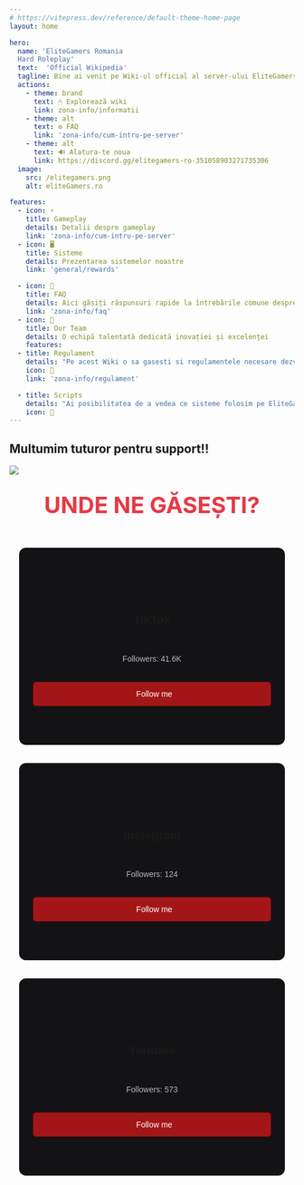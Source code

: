 ```yaml
---
# https://vitepress.dev/reference/default-theme-home-page
layout: home

hero:
  name: 'EliteGamers Romania
  Hard Roleplay'
  text:  'Official Wikipedia'
  tagline: Bine ai venit pe Wiki-ul official al server-ului EliteGamers RolePlay!
  actions:
    - theme: brand
      text: 🖱 Explorează wiki
      link: zona-info/informatii
    - theme: alt
      text: ⚙️ FAQ
      link: 'zona-info/cum-intru-pe-server'
    - theme: alt
      text: 🔊 Alatura-te noua
      link: https://discord.gg/elitegamers-ro-351058903271735306
  image:
    src: /elitegamers.png
    alt: eliteGamers.ro

features:
  - icon: ⚡
    title: Gameplay
    details: Detalii despre gameplay
    link: 'zona-info/cum-intru-pe-server'
  - icon: 🖥️
    title: Sisteme
    details: Prezentarea sistemelor noastre
    link: 'general/rewards'

  - icon: 📖
    title: FAQ
    details: Aici găsiți răspunsuri rapide la întrebările comune despre serverul nostru FiveM, pentru a vă ajuta să vă bucurați de experiența de joc
    link: 'zona-info/faq'
  - icon: 🤝
    title: Our Team
    details: O echipă talentată dedicată inovației și excelenței
    features:
  - title: Regulament
    details: "Pe acest Wiki o sa gasesti si regulamentele necesare dezvoltarii tale."
    icon: 🎉
    link: 'zona-info/regulament'

  - title: Scripts
    details: "Ai posibilitatea de a vedea ce sisteme folosim pe EliteGamers RP Romania!"
    icon: 🔌
---
```



<!-- <style>
:root {
  --vp-home-hero-name-color: transparent;
  --vp-home-hero-name-background: -webkit-linear-gradient(120deg, #ab2e22 30%, #e82310);

  --vp-home-hero-image-background-image: linear-gradient(-45deg, #ab2e22 50%, #e82310 50%);
  --vp-home-hero-image-filter: blur(44px);
}

@media (min-width: 640px) {
  :root {
    --vp-home-hero-image-filter: blur(56px);
  }
}

@media (min-width: 960px) {
  :root {
    --vp-home-hero-image-filter: blur(68px);
  }
}
</style> -->

<style>
.VPFeatures .VPFeature {
  outline: 2px solid rgba(255, 0, 0, 0.6); /* Contur roșu semi-transparent */
  outline-offset: 1px;
  box-shadow: 0 0 1px rgba(255, 0, 0, 0.4); /* Efect glow inițial */
  border: none;
  transition: box-shadow 0.5s ease-in-out, outline 0.5s ease-in-out, opacity 0.5s ease-in-out, transform 0.5s ease-in-out;
  opacity: 0.8; /* Face elementul puțin transparent inițial */
}

.VPFeatures .VPFeature:hover {
  box-shadow: 0 0 10px rgba(255, 0, 0, 0.9); /* Crește efectul glow */
  outline: 1px solid rgba(255, 0, 0, 1); /* Contur mai intens */
  opacity: 1; /* Devine complet vizibil */
  transform: rotate(2deg); /* Se rotește ușor */
  background: linear-gradient(135deg, rgba(126, 9, 9, 0.45), rgb(240, 11, 11)); /* Efect de fundal pe hover */
}
</style>

<!-- 
<style>
/* Background global pentru întreaga pagină */
.VPHome {
  background: url('../public/backgroundwiki.png') no-repeat center center fixed;
  background-size: cover;
}

.VPHome {
  background: linear-gradient(45deg, rgba(0, 0, 0, 0.9), rgba(240, 5, 5, 0.38)); /* Gradient cu opacitate */
}

/* Asigură-te că restul conținutului e vizibil */
.VPHome * {
  color: white; /* Text alb pentru contrast */
}
</style> -->



<!-- --- CONTRIBUITORI --- -->
<div>

  <h2 text="center lg" my-5 font-bold>
    Multumim tuturor pentru support!!
  </h2>

  <a href="https://github.com/elitegamers-wiki/wiki-prod/graphs/contributors" flex justify-center>
    <img src="https://contrib.rocks/image?repo=elitegamers-wiki/wiki-prod" />

  </a>
</div>

<script setup>
import { onMounted } from 'vue'

onMounted(() => {
  const cards = Array.from(document.querySelectorAll(".card-section .card"))
  const cardsContainer = document.querySelector(".card-section")
  if (!cardsContainer) return

  cardsContainer.addEventListener("mousemove", (e) => {
    for (const card of cards) {
      const rect = card.getBoundingClientRect()
      const x = e.clientX - rect.left
      const y = e.clientY - rect.top
      card.style.setProperty("--mouse-x", `${x}px`)
      card.style.setProperty("--mouse-y", `${y}px`)
    }
  })
})
</script>

<style scoped>
@import url("https://fonts.googleapis.com/css2?family=Poppins:wght@300;400;500;600&display=swap");
@import url("https://cdnjs.cloudflare.com/ajax/libs/font-awesome/6.4.2/css/all.min.css");

.card-section {
  display: flex;
  flex-wrap: wrap;
  gap: 30px;
  justify-content: center;
  padding: 2rem 1rem;
  background: transparent;
  font-family: 'Poppins', sans-serif;
}

.card-section .card {
  min-width: 200px;
  height: 350px;
  flex: 1 1 250px;
  background-color: rgba(255, 255, 255, 0.12);
  border-radius: 12px;
  position: relative;
  overflow: hidden;
}

.card-section .card-content {
  position: absolute;
  inset: 1px;
  background-color: #131315;
  border-radius: inherit;
  display: flex;
  justify-content: center;
  align-items: center;
  flex-direction: column;
  gap: 18px;
  text-align: center;
  padding: 1rem;
}

.card-section .card-content > i {
  font-size: 3rem;
  color: rgba(255, 255, 255, 0.5);
}

.card-section .card-content > p,
.card-section .card-content > a {
  color: rgba(255, 255, 255, 0.7);
}

.card-section .card-content > a {
  width: 90%;
  padding: 0.8rem;
  background-color: rgba(201, 24, 24, 0.8); /* Fundal roșu */
  border: 1px solid rgba(65, 4, 4, 0.8); /* Border roșu */
  border-radius: 6px;
  display: flex;
  justify-content: center;
  align-items: center;
  gap: 8px;
  z-index: 10;
  text-decoration: none;
  color: white; /* Text alb */
  transition: all 0.2s ease;
}

.card-section .card:nth-child(1) {
  --color: 348 80% 60%; /* roșu */
}

.card-section .card:nth-child(2) {
  --color: 60 100% 50%; /* galben */
}

.card-section .card:nth-child(3) {
  --color: 0 100% 50%; /* roșu intens */
}

.card-section .card::before {
  content: "";
  position: absolute;
  width: 100%;
  height: 100%;
  top: 0;
  left: 0;
  background: radial-gradient(
    500px circle at var(--mouse-x) var(--mouse-y),
    hsl(var(--color) / 0.35),
    transparent 40%
  );
  border-radius: inherit;
  opacity: 0;
  z-index: 2;
}

.card-section:hover > .card::before {
  opacity: 1;
}

.card-section:hover > .card {
  background: radial-gradient(
    400px circle at var(--mouse-x) var(--mouse-y),
    hsl(var(--color) / 1),
    rgba(255, 255, 255, 0.12) 40%
  );
}
</style>


## <center><span style="color: #e63946; font-size: 2.5rem;">UNDE NE GĂSEȘTI?</span></center>

<div class="card-section">
  <div class="card">
    <div class="card-content">
      <i class="fa-brands fa-tiktok"></i>
      <h2>TikTok</h2>
      <p>Followers: <span>41.6K</span></p>
      <a href="https://www.tiktok.com/@elitegamers.ro" target="_blank">
        <i class="fa-solid fa-link"></i>
        <span>Follow me</span>
      </a>
    </div>
  </div>

  <div class="card">
    <div class="card-content">
      <i class="fa-brands fa-instagram"></i>
      <h2>Instagram</h2>
      <p>Followers: <span>124</span></p>
      <a href="https://www.instagram.com/elitegamers.ro/" target="_blank">
        <i class="fa-solid fa-link"></i>
        <span>Follow me</span>
      </a>
    </div>
  </div>

  <div class="card">
    <div class="card-content">
      <i class="fa-brands fa-youtube"></i>
      <h2>Youtube</h2>
      <p>Followers: <span>573</span></p>
      <a href="https://www.youtube.com/@elitegamers7873" target="_blank">
        <i class="fa-solid fa-link"></i>
        <span>Follow me</span>
      </a>
    </div>
  </div>
</div>
